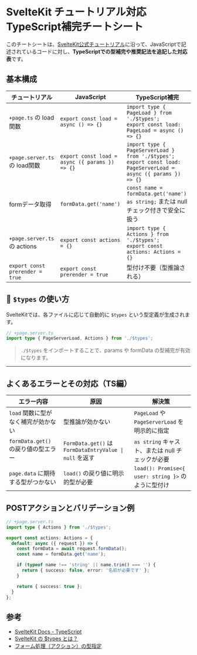 # SvelteKit チュートリアル対応 TypeScript補完チートシート

このチートシートは、[SvelteKit公式チュートリアル](https://svelte.dev/tutorial)に沿って、JavaScriptで記述されているコードに対し、**TypeScriptでの型補完や推奨記法を追記した対応表**です。


## 基本構成

| チュートリアル                         | JavaScript                                     | TypeScript補完                                                                                                        |
| ------------------------------- | ---------------------------------------------- | ------------------------------------------------------------------------------------------------------------------- |
| `+page.ts` の load関数             | `export const load = async () => {}`           | `import type { PageLoad } from './$types';`<br>`export const load: PageLoad = async () => {}`                       |
| `+page.server.ts` の load関数      | `export const load = async ({ params }) => {}` | `import type { PageServerLoad } from './$types';`<br>`export const load: PageServerLoad = async ({ params }) => {}` |
| formデータ取得                       | `formData.get('name')`                         | `const name = formData.get('name') as string;` または null チェック付きで安全に扱う                                                |
| `+page.server.ts` の actions     | `export const actions = {}`                    | `import type { Actions } from './$types';`<br>`export const actions: Actions = {}`                                  |
| `export const prerender = true` | `export const prerender = true`                | 型付け不要（型推論される）                                                                                                       |


## 📁 `$types` の使い方

SvelteKitでは、各ファイルに応じて自動的に `$types` という型定義が生成されます。

```ts
// +page.server.ts
import type { PageServerLoad, Actions } from './$types';
```

> `./$types` をインポートすることで、params や formData の型補完が有効になります。

---

## よくあるエラーとその対応（TS編）

| エラー内容                      | 原因                                                  | 解決策                                         |
| -------------------------- | --------------------------------------------------- | ------------------------------------------- |
| `load` 関数に型がなく補完が効かない      | 型推論が効かない                                            | `PageLoad` や `PageServerLoad` を明示的に指定       |
| `formData.get()` の戻り値の型エラー | `FormData.get()` は `FormDataEntryValue \| null` を返す | `as string` キャスト、または null チェックが必要           |
| `page.data` に期待する型がつかない    | `load()` の戻り値に明示的型が必要                               | `load(): Promise<{ user: string }>` のように型付け |


## POSTアクションとバリデーション例

```ts
// +page.server.ts
import type { Actions } from './$types';

export const actions: Actions = {
  default: async ({ request }) => {
    const formData = await request.formData();
    const name = formData.get('name');

    if (typeof name !== 'string' || name.trim() === '') {
      return { success: false, error: '名前が必要です' };
    }

    return { success: true };
  }
};
```


## 参考
* [SvelteKit Docs - TypeScript](https://svelte.jp/docs/svelte/typescript)
* [SvelteKit の \$types とは？](https://kit.svelte.jp/docs/types#routing-advanced-modules-$types)
* [フォーム処理（アクション）の型指定](https://kit.svelte.jp/docs/form-actions)

